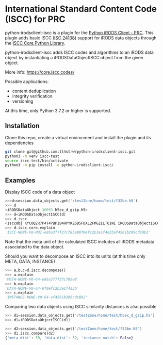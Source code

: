International Standard Content Code (ISCC) for PRC
=========================
python-irodsclient-iscc is a plugin for the
[Python iRODS Client - PRC](https://github.com/irods/python-irodsclient).
This plugin adds basic ISCC ([ISO 24138](https://www.iso.org/standard/77899.html))
support for iRODS data objects through the [ISCC Core Python Library](https://github.com/iscc/iscc-core).

python-irodsclient-iscc adds ISCC codes and algorithms to
an iRODS data object by instantiating a 
iRODSDataObjectISCC object from the given object.

More info: https://core.iscc.codes/

Possible applications:

 - content deduplication
 - integrity verification
 - versioning

At this time, only Python 3.7.2 or higher is supported.

Installation
----------
Clone this repo, create a virtual environment and install the plugin and its
dependencies

```bash
git clone git@github.com:ll4strw/python-irodsclient-iscc.git
python3 -m venv iscc-test
source iscc-test/bin/activate
python3 -m pip install -e python-irodsclient-iscc/
```

Examples
----------
Display ISCC code of a data object

```python
>>>d=session.data_objects.get('/testZone/home/test/f32be.h5')
>>> d
<iRODSDataObject 10033 h5ex_d_gzip.h5>
>>> d=iRODSDataObjectISCC(d)
>>> d.iscc
<IsccObj KYCOQ2R7P4T4PBPIB4HPYKZ6D5FDXL2FMGZILTOIWI iRODSDataObjectISCC 10033>
>>> d.iscc.core.explain
'ISCC-NONE-V0-MDI-e86a3f7f27c785e80f0efc2b3e1f4a3baf4561b285cdc8b2'

```
Note that the meta unit of the calculated ISCC includes all iRODS metadata
associated to the data object.

Should you want to decompose an ISCC into its units (at this time only
META, DATA, INSTANCE)

```python
>>> a,b,c=d.iscc.decompose()
>>> a.explain
'META-NONE-V0-64-e86a3f7f27c785e8'
>>> b.explain
'DATA-NONE-V0-64-0f0efc2b3e1f4a3b'
>>> c.explain
'INSTANCE-NONE-V0-64-af4561b285cdc8b2'
```

Comparing two data objects using ISCC similarity distances is also possible

```python
>>> d1=session.data_objects.get('/testZone/home/test/h5ex_d_gzip.h5')
>>> d1=iRODSDataObjectISCC(d1)

>>> d2=session.data_objects.get('/testZone/home/test/f32be.h5')
>>> d1.iscc.compare(d2) 
{'meta_dist': 30, 'data_dist': 32, 'instance_match': False}
```

